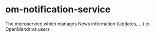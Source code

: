 # om-notification-service
The microservice which manages News information (Updates, ...) to OpenMandriva users
